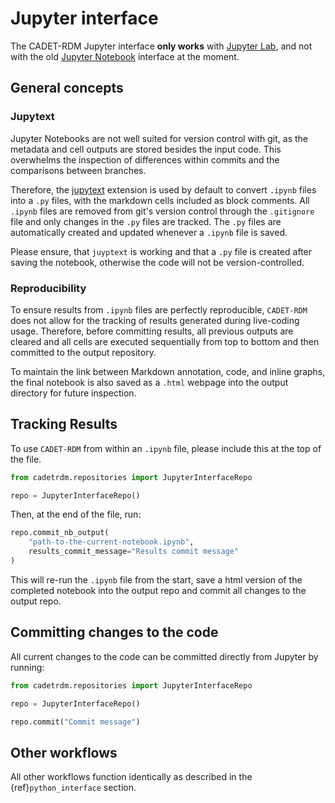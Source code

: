 
# Jupyter interface

The CADET-RDM Jupyter interface **only works** with [Jupyter Lab](https://jupyterlab.readthedocs.io/en/latest/), 
and not with the old [Jupyter Notebook](https://jupyter-notebook.readthedocs.io/en/stable/notebook.html) interface
at the moment.

## General concepts

### Jupytext

Jupyter Notebooks are not well suited for version control with git, as the metadata and cell outputs are stored besides 
the input code. This overwhelms the inspection of differences within commits and the comparisons between branches. 

Therefore, the [jupytext](https://github.com/mwouts/jupytext) extension is used by default to convert `.ipynb` files
into a `.py` files, with the markdown cells included as block comments. All `.ipynb` files are removed from git's 
version control through the `.gitignore` file and only changes in the `.py` files are tracked. The `.py` files are
automatically created and updated whenever a `.ipynb` file is saved. 

Please ensure, that `juyptext` is working and that a `.py` file is created after saving the notebook, otherwise
the code will not be version-controlled.

### Reproducibility

To ensure results from `.ipynb` files are perfectly reproducible, `CADET-RDM` does not allow for the tracking of
results generated during live-coding usage. Therefore, before committing results, 
all previous outputs are cleared and all cells
are executed sequentially from top to bottom and then committed to the output repository.

To maintain the link between Markdown annotation, code, and inline graphs, the final notebook is also saved as
a `.html` webpage into the output directory for future inspection.

## Tracking Results

To use `CADET-RDM` from within an `.ipynb` file, please include this at the top of the file.

```python
from cadetrdm.repositories import JupyterInterfaceRepo

repo = JupyterInterfaceRepo()
```

Then, at the end of the file, run:
```python
repo.commit_nb_output(
    "path-to-the-current-notebook.ipynb",
    results_commit_message="Results commit message"
)
```

This will re-run the `.ipynb` file from the start, save a html version of the completed notebook into the output repo
and commit all changes to the output repo.

## Committing changes to the code

All current changes to the code can be committed directly from Jupyter by running:

```python
from cadetrdm.repositories import JupyterInterfaceRepo

repo = JupyterInterfaceRepo()

repo.commit("Commit message")
```

## Other workflows

All other workflows function identically as described in the {ref}`python_interface` section.